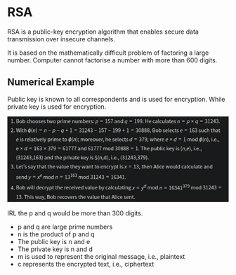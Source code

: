 # RSA

RSA is a public-key encryption algorithm that enables secure data transmission over insecure channels.

It is based on the mathematically difficult problem of factoring a large number. Computer cannot factorise a number with more than 600 digits.

## Numerical Example

Public key is known to all correspondents and is used for encryption.
While private key is used for encryption.


![rsa](../img/rsa.png)

IRL the p and q would be more than 300 digits.

- p and q are large prime numbers
- n is the product of p and q
- The public key is n and e
- The private key is n and d
- m is used to represent the original message, i.e., plaintext
- c represents the encrypted text, i.e., ciphertext